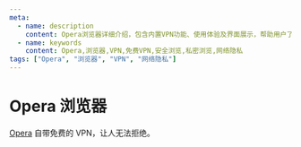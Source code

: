 ```yaml
---
meta:
  - name: description
    content: Opera浏览器详细介绍，包含内置VPN功能、使用体验及界面展示，帮助用户了解这款安全私密的浏览器
  - name: keywords
    content: Opera,浏览器,VPN,免费VPN,安全浏览,私密浏览,网络隐私
tags: ["Opera", "浏览器", "VPN", "网络隐私"]
---
```


# Opera 浏览器

<ImgView title="Opera 浏览器" url="https://2.z.wiki/autoupload/20240320/MgJG.1364X2360-image.png" />

[Opera](https://www.opera.com/zh-cn/secure-private-browser) 自带免费的 VPN，让人无法拒绝。


<ImgView title="Opera 浏览器" url="https://7.z.wiki/autoupload/20240320/WETk.168X299-image.png" />


